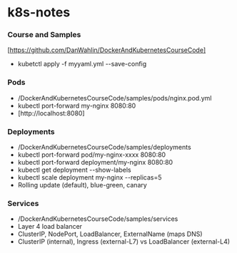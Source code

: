 # k8s-notes

### Course and Samples
[https://github.com/DanWahlin/DockerAndKubernetesCourseCode]
- kubetctl apply -f myyaml.yml --save-config

### Pods
- /DockerAndKubernetesCourseCode/samples/pods/nginx.pod.yml
- kubectl port-forward my-nginx 8080:80
- [http://localhost:8080]

### Deployments
- /DockerAndKubernetesCourseCode/samples/deployments
- kubectl port-forward pod/my-nginx-xxxx 8080:80
- kubectl port-forward deployment/my-nginx 8080:80
- kubectl get deployment --show-labels
- kubectl scale deployment my-nginx --replicas=5
- Rolling update (default), blue-green, canary

### Services
- /DockerAndKubernetesCourseCode/samples/services
- Layer 4 load balancer
- ClusterIP, NodePort, LoadBalancer, ExternalName (maps DNS)
- ClusterIP (internal), Ingress (external-L7) vs LoadBalancer (external-L4)